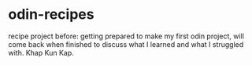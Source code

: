 # odin-recipes
recipe project
before: getting prepared to make my first odin project, will come back when finished to discuss what I learned and what I struggled with. Khap Kun Kap.